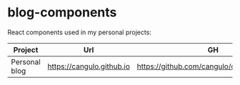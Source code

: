 # blog-components

React components used in my personal projects:


| Project       | Url                       | GH                                           |
| ------------- | ------------------------- | -------------------------------------------- |
| Personal blog | https://cangulo.github.io | https://github.com/cangulo/cangulo.github.io |

<!-- https://levelup.gitconnected.com/publish-react-components-as-an-npm-package-7a671a2fb7f -->
<!-- https://www.geeksforgeeks.org/how-to-install-a-local-module-using-npm/ -->

<!-- REFRESH-GH-ACTION 20240710 -->
